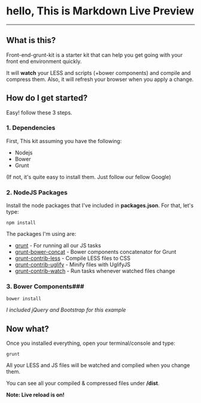 # hello, This is Markdown Live Preview

----
## What is this?
Front-end-grunt-kit is a starter kit that can help you get going with your front end environment quickly.

It will **watch** your LESS and scripts (+bower components) and compile and compress them. Also, it will refresh your browser when you apply a change.


## How do I get started? ##
Easy! follow these 3 steps.

### 1. Dependencies ###

First, This kit assuming you have the following:

* Nodejs 
* Bower
* Grunt

(If not, it's quite easy to install them. Just follow our fellow Google)

### 2. NodeJS Packages ###

Install the node packages that I've included in **packages.json**. For that, let's type:

    npm install

The packages I'm using are:

* [grunt](http://gruntjs.com/) - For running all our JS tasks
* [grunt-bower-concat](https://github.com/sapegin/grunt-bower-concat) - Bower components concatenator for Grunt
* [grunt-contrib-less](https://github.com/gruntjs/grunt-contrib-less) - Compile LESS files to CSS
* [grunt-contrib-uglify](https://github.com/gruntjs/grunt-contrib-uglify) - Minify files with UglifyJS
* [grunt-contrib-watch](https://github.com/gruntjs/grunt-contrib-watch) - Run tasks whenever watched files change

### 3. Bower Components###

    bower install

*I included jQuery and Bootstrap for this example*


## Now what? ##
Once you installed everything, open your terminal/console and type:
    
    grunt

All your LESS and JS files will be watched and complied when you change them. 

You can see all your compiled & compressed files under **/dist**.

**Note: Live reload is on!**